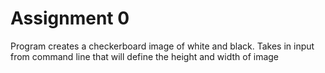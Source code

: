 # Assignment 0
Program creates a checkerboard image of white and black.
Takes in input from command line that will define the height and width of image